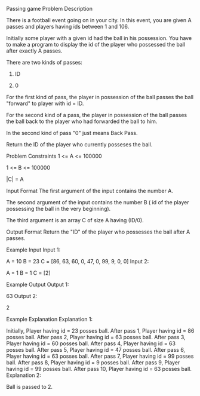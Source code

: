 Passing game
Problem Description

There is a football event going on in your city. In this event, you are given A passes and players having ids between 1 and 106.

Initially some player with a given id had the ball in his possession. You have to make a program to display the id of the player who possessed the ball after exactly A passes.

There are two kinds of passes:

1) ID

2) 0

For the first kind of pass, the player in possession of the ball passes the ball "forward" to player with id = ID.

For the second kind of a pass, the player in possession of the ball passes the ball back to the player who had forwarded the ball to him.

In the second kind of pass "0" just means Back Pass.

Return the ID of the player who currently posseses the ball.



Problem Constraints
1 <= A <= 100000

1 <= B <= 100000

|C| = A



Input Format
The first argument of the input contains the number A.

The second argument of the input contains the number B ( id of the player possessing the ball in the very beginning).

The third argument is an array C of size A having (ID/0).



Output Format
Return the "ID" of the player who possesses the ball after A passes.



Example Input
Input 1:

A = 10
B = 23
C = [86, 63, 60, 0, 47, 0, 99, 9, 0, 0]
Input 2:

A = 1
B = 1
C = [2]


Example Output
Output 1:

63
Output 2:

2


Example Explanation
Explanation 1:

Initially, Player having  id = 23  posses ball.
After pass  1,  Player having  id = 86  posses ball.
After pass  2,  Player having  id = 63  posses ball.
After pass  3,  Player having  id = 60  posses ball.
After pass  4,  Player having  id = 63  posses ball.
After pass  5,  Player having  id = 47  posses ball.
After pass  6,  Player having  id = 63  posses ball.
After pass  7,  Player having  id = 99  posses ball.
After pass  8,  Player having  id = 9   posses ball.
After pass  9,  Player having  id = 99  posses ball.
After pass  10, Player having  id = 63   posses ball.
Explanation 2:

Ball is passed to 2.